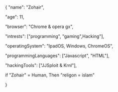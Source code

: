 {
  "name": "Zohair",
  
  "age": 11,
  
  "browser": "Chrome & opera gx",
  
  "intrests": ["programming", "gaming",Hacking"],
  
  "operatingSystem": "IpadOS, Windows, ChromeOS",
  
  "programmingLanguages": ["Javascript", "HTML"],
  
  "hackingTools": ["JJSploit & Krnl"],
  
  if "Zohair" = Human, Then "religon = islam"
  

}
